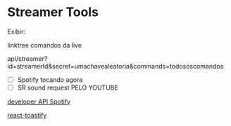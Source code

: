 # Streamer Tools

Exibir:

linktree
comandos da live

api/streamer?id=streamerId&secret=umachavealeatoria&commands=todososcomandos

- [ ] Spotify tocando agora
- [ ] SR sound request PELO YOUTUBE

[developer API Spotify](https://developer.spotify.com/)

[react-toastify](https://fkhadra.github.io/react-toastify/introduction/)
